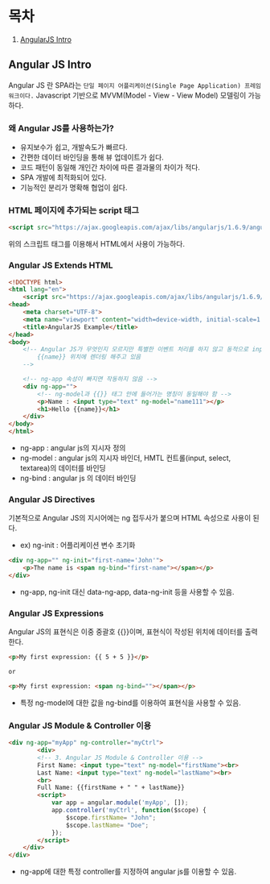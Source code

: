 # 목차
1. [AngularJS Intro](#angular-js-intro)

## Angular JS Intro
Angular JS 란 SPA라는 `단일 페이지 어플리케이션(Single Page Application) 프레임워크이다.` Javascript 기반으로 MVVM(Model - View - View Model) 모델링이 가능하다.

### 왜 Angular JS를 사용하는가?
- 유지보수가 쉽고, 개발속도가 빠르다.
- 간편한 데이터 바인딩을 통해 뷰 업데이트가 쉽다.
- 코드 패턴이 동일해 개인간 차이에 따른 결과물의 차이가 적다.
- SPA 개발에 최적화되어 있다.
- 기능적인 분리가 명확해 협업이 쉽다.

### HTML 페이지에 추가되는 script 태그
```HTML
<script src="https://ajax.googleapis.com/ajax/libs/angularjs/1.6.9/angular.min.js"></script>
```
위의 스크립트 태그를 이용해서 HTML에서 사용이 가능하다.

### Angular JS Extends HTML
```HTML
<!DOCTYPE html>
<html lang="en">
    <script src="https://ajax.googleapis.com/ajax/libs/angularjs/1.6.9/angular.min.js"></script>
<head>
    <meta charset="UTF-8">
    <meta name="viewport" content="width=device-width, initial-scale=1.0">
    <title>AngularJS Example</title>
</head>
<body>
    <!-- Angular JS가 무엇인지 모르지만 특별한 이벤트 처리를 하지 않고 동적으로 input의 입력 TEXT
        {{name}} 위치에 렌더링 해주고 있음
    -->

    <!-- ng-app 속성이 빠지면 작동하지 않음 -->
    <div ng-app="">
        <!-- ng-model과 {{}} 태그 안에 들어가는 명칭이 동일해야 함 -->
        <p>Name : <input type="text" ng-model="name111"></p>
        <h1>Hello {{name}}</h1>
    </div>
</body>
</html>
```
- ng-app : angular js의 지시자 정의
- ng-model : angular js의 지시자 바인더, HMTL 컨트롤(input, select, textarea)의 데이터를 바인딩
- ng-bind : angular js 의 데이터 바인딩

### Angular JS Directives
기본적으로 Angular JS의 지시어에는 ng 접두사가 붙으며 HTML 속성으로 사용이 된다. 
- ex)  ng-init : 어플리케이션 변수 초기화
```HTML
<div ng-app="" ng-init="first-name='John'">
    <p>The name is <span ng-bind="first-name"></span></p>
</div>
```
- ng-app, ng-init 대신 data-ng-app, data-ng-init 등을 사용할 수 있음.

### Angular JS Expressions
Angular JS의 표현식은 이중 중괄호 {{}}이며, 표현식이 작성된 위치에 데이터를 출력한다.

```HTML
<p>My first expression: {{ 5 + 5 }}</p>

or

<p>My first expression: <span ng-bind=""></span></p>
```
- 특정 ng-model에 대한 값을 ng-bind를 이용하여 표현식을 사용할 수 있음.

### Angular JS Module & Controller 이용
```HTML
<div ng-app="myApp" ng-controller="myCtrl">
        <div>
        <!-- 3. Angular JS Module & Controller 이용 -->
        First Name: <input type="text" ng-model="firstName"><br>
        Last Name: <input type="text" ng-model="lastName"><br>
        <br>
        Full Name: {{firstName + " " + lastName}}
        <script>
            var app = angular.module('myApp', []);
            app.controller('myCtrl', function($scope) {
                $scope.firstName= "John";
                $scope.lastName= "Doe";
            });
        </script>
    </div>
</div>
```
- ng-app에 대한 특정 controller를 지정하여 angular js를 이용할 수 있음.